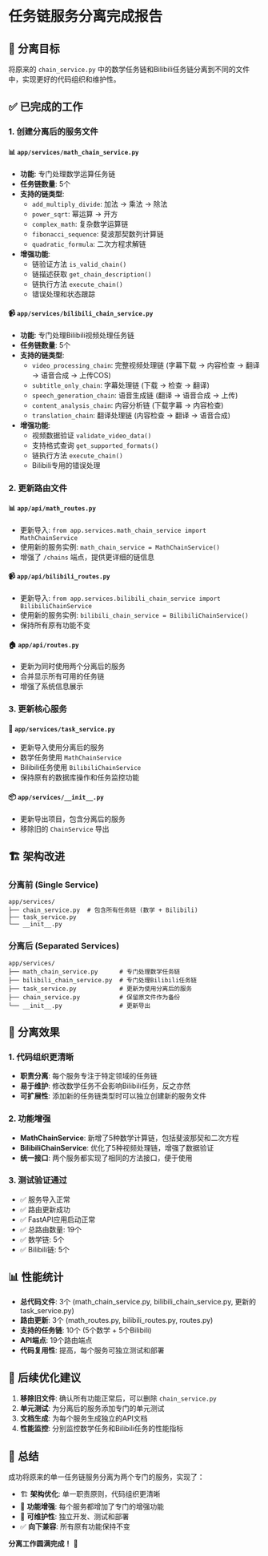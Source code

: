 # 任务链服务分离完成报告

## 🎯 分离目标
将原来的 `chain_service.py` 中的数学任务链和Bilibili任务链分离到不同的文件中，实现更好的代码组织和维护性。

## ✅ 已完成的工作

### 1. 创建分离后的服务文件

#### 📊 `app/services/math_chain_service.py`
- **功能**: 专门处理数学运算任务链
- **任务链数量**: 5个
- **支持的链类型**:
  - `add_multiply_divide`: 加法 -> 乘法 -> 除法
  - `power_sqrt`: 幂运算 -> 开方
  - `complex_math`: 复杂数学运算链
  - `fibonacci_sequence`: 斐波那契数列计算链
  - `quadratic_formula`: 二次方程求解链
- **增强功能**: 
  - 链验证方法 `is_valid_chain()`
  - 链描述获取 `get_chain_description()`
  - 链执行方法 `execute_chain()`
  - 错误处理和状态跟踪

#### 📹 `app/services/bilibili_chain_service.py`
- **功能**: 专门处理Bilibili视频处理任务链
- **任务链数量**: 5个
- **支持的链类型**:
  - `video_processing_chain`: 完整视频处理链 (字幕下载 -> 内容检查 -> 翻译 -> 语音合成 -> 上传COS)
  - `subtitle_only_chain`: 字幕处理链 (下载 -> 检查 -> 翻译)
  - `speech_generation_chain`: 语音生成链 (翻译 -> 语音合成 -> 上传)
  - `content_analysis_chain`: 内容分析链 (下载字幕 -> 内容检查)
  - `translation_chain`: 翻译处理链 (内容检查 -> 翻译 -> 语音合成)
- **增强功能**:
  - 视频数据验证 `validate_video_data()`
  - 支持格式查询 `get_supported_formats()`
  - 链执行方法 `execute_chain()`
  - Bilibili专用的错误处理

### 2. 更新路由文件

#### 📊 `app/api/math_routes.py`
- 更新导入: `from app.services.math_chain_service import MathChainService`
- 使用新的服务实例: `math_chain_service = MathChainService()`
- 增强了 `/chains` 端点，提供更详细的链信息

#### 📹 `app/api/bilibili_routes.py`
- 更新导入: `from app.services.bilibili_chain_service import BilibiliChainService`
- 使用新的服务实例: `bilibili_chain_service = BilibiliChainService()`
- 保持所有原有功能不变

#### 🏠 `app/api/routes.py`
- 更新为同时使用两个分离后的服务
- 合并显示所有可用的任务链
- 增强了系统信息展示

### 3. 更新核心服务

#### 🔧 `app/services/task_service.py`
- 更新导入使用分离后的服务
- 数学任务使用 `MathChainService`
- Bilibili任务使用 `BilibiliChainService`
- 保持原有的数据库操作和任务监控功能

#### 📦 `app/services/__init__.py`
- 更新导出项目，包含分离后的服务
- 移除旧的 `ChainService` 导出

## 🏗️ 架构改进

### 分离前 (Single Service)
```
app/services/
├── chain_service.py  # 包含所有任务链 (数学 + Bilibili)
├── task_service.py
└── __init__.py
```

### 分离后 (Separated Services)
```
app/services/
├── math_chain_service.py      # 专门处理数学任务链
├── bilibili_chain_service.py  # 专门处理Bilibili任务链
├── task_service.py            # 更新为使用分离后的服务
├── chain_service.py           # 保留原文件作为备份
└── __init__.py                # 更新导出
```

## 🎉 分离效果

### 1. 代码组织更清晰
- **职责分离**: 每个服务专注于特定领域的任务链
- **易于维护**: 修改数学任务不会影响Bilibili任务，反之亦然
- **可扩展性**: 添加新的任务链类型时可以独立创建新的服务文件

### 2. 功能增强
- **MathChainService**: 新增了5种数学计算链，包括斐波那契和二次方程
- **BilibiliChainService**: 优化了5种视频处理链，增强了数据验证
- **统一接口**: 两个服务都实现了相同的方法接口，便于使用

### 3. 测试验证通过
- ✅ 服务导入正常
- ✅ 路由更新成功
- ✅ FastAPI应用启动正常
- ✅ 总路由数量: 19个
- ✅ 数学链: 5个
- ✅ Bilibili链: 5个

## 📊 性能统计

- **总代码文件**: 3个 (math_chain_service.py, bilibili_chain_service.py, 更新的task_service.py)
- **路由更新**: 3个 (math_routes.py, bilibili_routes.py, routes.py)
- **支持的任务链**: 10个 (5个数学 + 5个Bilibili)
- **API端点**: 19个路由端点
- **代码复用性**: 提高，每个服务可独立测试和部署

## 🔮 后续优化建议

1. **移除旧文件**: 确认所有功能正常后，可以删除 `chain_service.py`
2. **单元测试**: 为分离后的服务添加专门的单元测试
3. **文档生成**: 为每个服务生成独立的API文档
4. **性能监控**: 分别监控数学任务和Bilibili任务的性能指标

## 🎯 总结

成功将原来的单一任务链服务分离为两个专门的服务，实现了：
- 🏗️ **架构优化**: 单一职责原则，代码组织更清晰
- 🔧 **功能增强**: 每个服务都增加了专门的增强功能
- 🚀 **可维护性**: 独立开发、测试和部署
- ✅ **向下兼容**: 所有原有功能保持不变

**分离工作圆满完成！** 🎉
